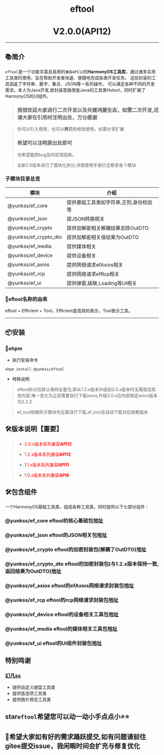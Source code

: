 # <center>eftool</center>

# <center>V2.0.0(API12)</center>

--------------------------------------------------------------------------------

## 📚简介

`efTool`是一个功能丰富且易用的`兼容API12`的**HarmonyOS工具库**，通过诸多实用工具类的使用，旨在帮助开发者快速、便捷地完成各类开发任务。
这些封装的工具涵盖了字符串、数字、集合、JSON等一系列操作，
可以满足各种不同的开发需求。本人为Java开发,故封装思路借鉴Java的工具类Hutool，同时扩展了HarmonyOS的UI组件。

> ### 我很欢迎大家进行二次开发以及共建鸿蒙生态，如需二次开发,还请大家在引用时注明出处，万分感谢

> 你可以引入使用，也可以**拷贝**和修改使用，如需分享扩展
> ### **希望可以注明原出处即可**
> 也希望能把bug及时反馈回来。

> 全新2.0版本进行了模块化拆分,详细使用手册已迁移至各个模块

### 子模块目录总览

| 模块                    | 介绍                   |
|-----------------------|----------------------|
| @yunkss/ef_core       | 提供基础工具类如字符串,正则,身份校验等 |
| @yunkss/ef_json       | 提JSON转换相关            |
| @yunkss/ef_crypto     | 提供加解密相关解耦结果去除OutDTO  |
| @yunkss/ef_crypto_dto | 提供加解密相关保结果为OutDTO    |
| @yunkss/ef_media      | 提供媒体相关               |
| @yunkss/ef_device     | 提供设备相关               |
| @yunkss/ef_axios      | 提供网络请求efAxios相关      |
| @yunkss/ef_rcp        | 提供网络请求efRcp相关        |
| @yunkss/ef_ui         | 提供弹窗,级联,Loading等UI相关 |

### 🎁eftool名称的由来

eftool = Efficient + Tool，Efficient是高效的表示，Tool表示工具。

-------------------------------------------------------------------------------

## 📦安装

### 🍊ohpm

* 执行安装命令

```
ohpm install @yunkss/eftool
```

* 特殊说明

> eftool拆分后默认保持全量包,即从1.2.x版本升级到2.0.x版本时无需改动其他内容,唯一变化为之前需要自行下载axios,升级2.0.x后内部绑定axios版本为2.2.2

> ef_tool依赖的子模块均无需自行下载,ef_tool会自动下载对应依赖版本

## 🛠️版本说明【重要】

> - <span style='color:red;'>2.0.x版本系列兼容**API12**</span>

> - <span style='color:red;'>1.2.x版本系列兼容**API12**</span>

> - <span style='color:red;'>1.1.x版本系列兼容**API11**</span>

> - <span style='color:red;'>1.0.x版本系列兼容**API9**</span>

## 🛠️包含组件

一个HarmonyOS基础工具类，组成各种工具类，同时提供以下七部分组件：

### @yunkss/ef_core eftool的核心基础包[地址](https://ohpm.openharmony.cn/#/cn/detail/@yunkss%2Fef_core)

### @yunkss/ef_json eftool的JSON相关包[地址](https://ohpm.openharmony.cn/#/cn/detail/@yunkss%2Fef_json)

### @yunkss/ef_crypto eftool的加密封装包(解耦了OutDTO)[地址](https://ohpm.openharmony.cn/#/cn/detail/@yunkss%2Fef_crypto)

### @yunkss/ef_crypto_dto eftool的加密封装包(与1.2.x版本保持一致,返回结果为OutDTO)[地址](https://ohpm.openharmony.cn/#/cn/detail/@yunkss%2Fef_crypto_dto)

### @yunkss/ef_axios eftool的efAxios网络请求封装包[地址](https://ohpm.openharmony.cn/#/cn/detail/@yunkss%2Fef_axios)

### @yunkss/ef_rcp eftool的rcp网络请求封装包[地址](https://ohpm.openharmony.cn/#/cn/detail/@yunkss%2Fef_rcp)

### @yunkss/ef_device eftool的设备相关工具包[地址]()

### @yunkss/ef_media eftool的媒体相关工具包[地址]()

### @yunkss/ef_ui eftool的UI组件封装包[地址](https://ohpm.openharmony.cn/#/cn/detail/@yunkss%2Fef_ui)

## 特别鸣谢

### [幻凡ss](https://blog.csdn.net/q2158798)

* 提供自定义键盘工具类
* 提供首选项工具类
* 提供图片预览工具类

## star`eftool`希望您可以动一动小手点点小⭐⭐

## 👴希望大家如有好的需求踊跃提交,如有问题请前往gitee提交issue，我闲暇时间会扩充与修复优化